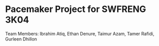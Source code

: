 # Pacemaker Project for SWFRENG 3K04
Team Members: 
Ibrahim Atiq, Ethan Denure, Taimur Azam, Tamer Rafidi, Gurleen Dhillon
